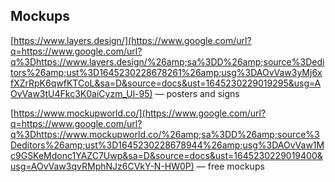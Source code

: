 ## Mockups

[https://www.layers.design/](https://www.google.com/url?q=https://www.google.com/url?q%3Dhttps://www.layers.design/%26amp;sa%3DD%26amp;source%3Deditors%26amp;ust%3D1645230228678261%26amp;usg%3DAOvVaw3yMj6xfXZrRpK6qwfKTCoL&sa=D&source=docs&ust=1645230229019295&usg=AOvVaw3tU4Fkc3K0aiCyzm_Ul-95) — posters and signs

[https://www.mockupworld.co/](https://www.google.com/url?q=https://www.google.com/url?q%3Dhttps://www.mockupworld.co/%26amp;sa%3DD%26amp;source%3Deditors%26amp;ust%3D1645230228678944%26amp;usg%3DAOvVaw1Mc9GSKeMdonc1YAZC7Uwp&sa=D&source=docs&ust=1645230229019400&usg=AOvVaw3qvRMphNJz6CVkY-N-HW0P) — free mockups